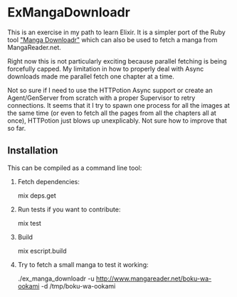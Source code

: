# ExMangaDownloadr

This is an exercise in my path to learn Elixir. It is a simpler port of the Ruby tool ["Manga Downloadr"](https://github.com/akitaonrails/manga-downloadr) which can also be used to fetch a manga from MangaReader.net.

Right now this is not particularly exciting because parallel fetching is being forcefully capped. My limitation in how to properly deal with Async downloads made me parallel fetch one chapter at a time.

Not so sure if I need to use the HTTPotion Async support or create an Agent/GenServer from scratch with a proper Supervisor to retry connections. It seems that it I try to spawn one process for all the images at the same time (or even to fetch all the pages from all the chapters all at once), HTTPotion just blows up unexplicably. Not sure how to improve that so far.

## Installation

This can be compiled as a command line tool:

  1. Fetch dependencies:

        mix deps.get

  2. Run tests if you want to contribute:

        mix test

  3. Build

        mix escript.build 

  4. Try to fetch a small manga to test it working:

        ./ex_manga_downloadr -u http://www.mangareader.net/boku-wa-ookami -d /tmp/boku-wa-ookami 